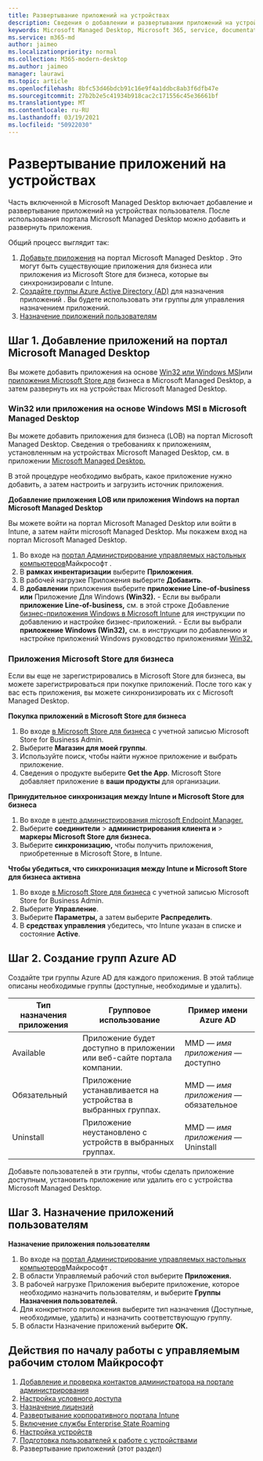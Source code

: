 ```yaml
---
title: Развертывание приложений на устройствах
description: Сведения о добавлении и развертывании приложений на устройствах Microsoft Managed Desktop.
keywords: Microsoft Managed Desktop, Microsoft 365, service, documentation, apps, line-of-business apps, LOB apps
ms.service: m365-md
author: jaimeo
ms.localizationpriority: normal
ms.collection: M365-modern-desktop
ms.author: jaimeo
manager: laurawi
ms.topic: article
ms.openlocfilehash: 8bfc53d46bdcb91c16e9f4a1ddbc8ab3f6dfb47e
ms.sourcegitcommit: 27b2b2e5c41934b918cac2c171556c45e36661bf
ms.translationtype: MT
ms.contentlocale: ru-RU
ms.lasthandoff: 03/19/2021
ms.locfileid: "50922030"
---
```

# <a name="deploy-apps-to-devices"></a>Развертывание приложений на устройствах
Часть включенной в Microsoft Managed Desktop включает добавление и развертывание приложений на устройствах пользователя. После использования портала Microsoft Managed Desktop можно добавить и развернуть приложения. 

Общий процесс выглядит так:
1. [Добавьте приложения](#1) на портал Microsoft Managed Desktop . Это могут быть существующие приложения для бизнеса или приложения из Microsoft Store для бизнеса, которые вы синхронизировали с Intune. 
2. [Создайте группы Azure Active Directory (AD)](#2) для назначения приложений . Вы будете использовать эти группы для управления назначением приложений.
3. [Назначение приложений пользователям](#3)

<span id="1" />

## <a name="step-1-add-apps-to-microsoft-managed-desktop-portal"></a>Шаг 1. Добавление приложений на портал Microsoft Managed Desktop
Вы можете добавить приложения на основе [Win32 или Windows MSI](#lob-apps)или [приложения Microsoft Store для](#msfb-apps) бизнеса в Microsoft Managed Desktop, а затем развернуть их на устройствах Microsoft Managed Desktop.

<span id="lob-apps">

###  <a name="win32-or-windows-msi-based-apps-to-microsoft-managed-desktop"></a>Win32 или приложения на основе Windows MSI в Microsoft Managed Desktop

Вы можете добавить приложения для бизнеса (LOB) на портал Microsoft Managed Desktop. Сведения о требованиях к приложениям, установленным на устройствах Microsoft Managed Desktop, см. в приложении [Microsoft Managed Desktop.](../service-description/mmd-app-requirements.md)

В этой процедуре необходимо выбрать, какое приложение нужно добавить, а затем настроить и загрузить источник приложения. 

**Добавление приложения LOB или приложения Windows на портал Microsoft Managed Desktop**

Вы можете войти на портал Microsoft Managed Desktop или войти в Intune, а затем найти microsoft Managed Desktop. Мы покажем вход на портал Microsoft Managed Desktop. 

1.    Во входе на [портал Администрирование управляемых настольных компьютеров](https://aka.ms/mmdportal)Майкрософт . 
2.    В **рамках инвентаризации** выберите **Приложения**.
3.    В рабочей нагрузке Приложения выберите **Добавить**.
4.    В **добавлении** приложения выберите **приложение Line-of-business или** Приложение Для Windows **(Win32).**
    - Если вы выбрали **приложение Line-of-business,** см. в этой строке Добавление [бизнес-приложения Windows в Microsoft Intune](/intune/lob-apps-windows) для инструкции по добавлению и настройке бизнес-приложений.
    - Если вы выбрали **приложение Windows (Win32),** см. в инструкции по добавлению и настройке приложений Windows руководство приложениями [Win32.](/intune/apps-win32-app-management)

<span id="msfb-apps">

### <a name="microsoft-store-for-business-apps"></a>Приложения Microsoft Store для бизнеса
Если вы еще не зарегистрировались в Microsoft Store для бизнеса, вы можете зарегистрироваться при покупке приложений. После того как у вас есть приложения, вы можете синхронизировать их с Microsoft Managed Desktop. 

**Покупка приложений в Microsoft Store для бизнеса**

1. Во входе [в Microsoft Store для бизнеса](https://businessstore.microsoft.com) с учетной записью Microsoft Store for Business Admin.
2. Выберите **Магазин для моей группы**.
3. Используйте поиск, чтобы найти нужное приложение и выбрать приложение.
4. Сведения о продукте выберите **Get the App**. Microsoft Store добавляет приложение в **ваши продукты** для организации.

**Принудительное синхронизация между Intune и Microsoft Store для бизнеса**
1. Во входе в [центр администрирования microsoft Endpoint Manager.](https://go.microsoft.com/fwlink/?linkid=2109431)
2. Выберите **соединители**  >  **администрирования клиента и**  >  **маркеры Microsoft Store для бизнеса.**
3. Выберите **синхронизацию,** чтобы получить приложения, приобретенные в Microsoft Store, в Intune.

**Чтобы убедиться, что синхронизация между Intune и Microsoft Store для бизнеса активна**
1. Во входе [в Microsoft Store для бизнеса](https://businessstore.microsoft.com) с учетной записью Microsoft Store for Business Admin.
2. Выберите **Управление**.
3. Выберите **Параметры,** а затем выберите **Распределить**.
4. В **средствах управления** убедитесь, что Intune указан в списке и состояние **Active**.  

<span id="2" />

## <a name="step-2-create-azure-ad-groups"></a>Шаг 2. Создание групп Azure AD

Создайте три группы Azure AD для каждого приложения. В этой таблице описаны необходимые группы (доступные, необходимые и удалить). 

Тип назначения приложения |    Групповое использование    | Пример имени Azure AD
--- | --- | ---
Available |  Приложение будет доступно в приложении или веб-сайте портала компании. | MMD — *имя приложения* — доступно
Обязательный |  Приложение устанавливается на устройства в выбранных группах. | MMD — *имя приложения* — обязательное
Uninstall |  Приложение неустановлено с устройств в выбранных группах. | MMD — *имя приложения* — Uninstall

Добавьте пользователей в эти группы, чтобы сделать приложение доступным, установить приложение или удалить его с устройства Microsoft Managed Desktop. 

<span id="3" />

## <a name="step-3-assign-apps-to-your-users"></a>Шаг 3. Назначение приложений пользователям

**Назначение приложения пользователям**

1. Во входе на [портал Администрирование управляемых настольных компьютеров](https://aka.ms/mmdportal)Майкрософт .
2. В области Управляемый рабочий стол выберите **Приложения.**
3. В рабочей нагрузке Приложения выберите приложение, которое необходимо назначить пользователям, и выберите **Группы Назначения пользователей.**
4. Для конкретного приложения выберите тип назначения (Доступные, необходимые, удалить) и назначить соответствующую группу.
5. В области Назначение приложений выберите **ОК.**


## <a name="steps-to-get-started-with-microsoft-managed-desktop"></a>Действия по началу работы с управляемым рабочим столом Майкрософт

1. [Добавление и проверка контактов администратора на портале администрирования](add-admin-contacts.md)
2. [Настройка условного доступа](conditional-access.md)
3. [Назначение лицензий](assign-licenses.md)
4. [Развертывание корпоративного портала Intune](company-portal.md)
5. [Включение службы Enterprise State Roaming](enterprise-state-roaming.md)
6. [Настройка устройств](set-up-devices.md)
7. [Подготовка пользователей к работе с устройствами](get-started-devices.md)
8. Развертывание приложений (этот раздел)


<!--# Preparing apps for Microsoft Managed Desktop

This topic is the target for 2 "Learn more" links in the Admin Portal (aka.ms/app-overview;app-package); also target for link from Online resources (aka.ms/app-overviewmmd-app-prep) do not delete.

-->